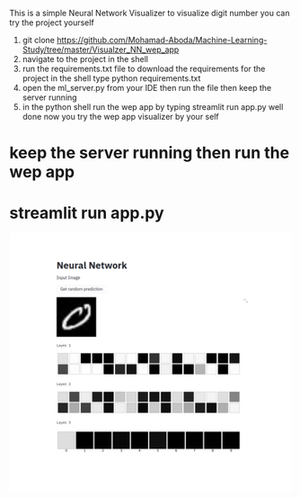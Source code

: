 This is a simple Neural Network Visualizer to visualize digit number 
you can try the project yourself 

1) git clone https://github.com/Mohamad-Aboda/Machine-Learning-Study/tree/master/Visualzer_NN_wep_app
2) navigate to the project in the shell
3) run the requirements.txt file to download the requirements for the project in the shell type   python requirements.txt
4) open the ml_server.py from your IDE then run the file then keep the server running 
5) in the python shell run the wep app by typing   streamlit run app.py 
well done now you try the wep app visualizer by your self 
# keep the server running then run the wep app 
# streamlit run app.py 

![](images/finaltest.png)
